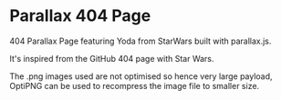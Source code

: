 Parallax 404 Page
========

404 Parallax Page featuring Yoda from StarWars built with parallax.js.

It's inspired from the GitHub 404 page with Star Wars. 

The .png images used are not optimised so hence very large payload, OptiPNG can be used to recompress the image file to smaller size.

